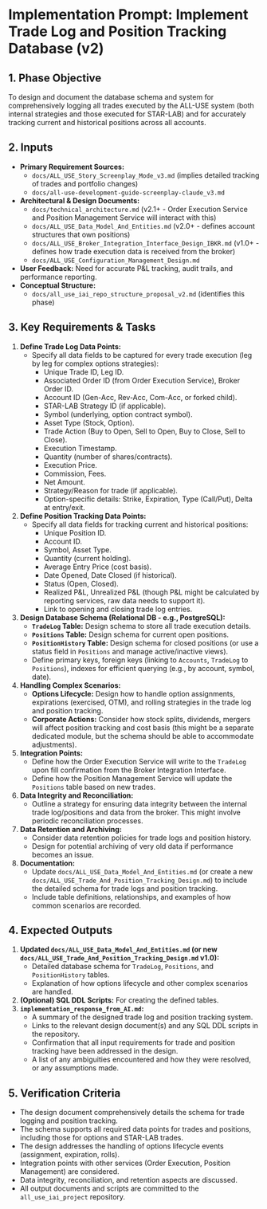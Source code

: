 # Implementation Prompt: Implement Trade Log and Position Tracking Database (v2)

## 1. Phase Objective

To design and document the database schema and system for comprehensively logging all trades executed by the ALL-USE system (both internal strategies and those executed for STAR-LAB) and for accurately tracking current and historical positions across all accounts.

## 2. Inputs

*   **Primary Requirement Sources:**
    *   `docs/ALL_USE_Story_Screenplay_Mode_v3.md` (implies detailed tracking of trades and portfolio changes)
    *   `docs/all-use-development-guide-screenplay-claude_v3.md`
*   **Architectural & Design Documents:**
    *   `docs/technical_architecture.md` (v2.1+ - Order Execution Service and Position Management Service will interact with this)
    *   `docs/ALL_USE_Data_Model_And_Entities.md` (v2.0+ - defines account structures that own positions)
    *   `docs/ALL_USE_Broker_Integration_Interface_Design_IBKR.md` (v1.0+ - defines how trade execution data is received from the broker)
    *   `docs/ALL_USE_Configuration_Management_Design.md`
*   **User Feedback:** Need for accurate P&L tracking, audit trails, and performance reporting.
*   **Conceptual Structure:**
    *   `docs/all_use_iai_repo_structure_proposal_v2.md` (identifies this phase)

## 3. Key Requirements & Tasks

1.  **Define Trade Log Data Points:**
    *   Specify all data fields to be captured for every trade execution (leg by leg for complex options strategies):
        *   Unique Trade ID, Leg ID.
        *   Associated Order ID (from Order Execution Service), Broker Order ID.
        *   Account ID (Gen-Acc, Rev-Acc, Com-Acc, or forked child).
        *   STAR-LAB Strategy ID (if applicable).
        *   Symbol (underlying, option contract symbol).
        *   Asset Type (Stock, Option).
        *   Trade Action (Buy to Open, Sell to Open, Buy to Close, Sell to Close).
        *   Execution Timestamp.
        *   Quantity (number of shares/contracts).
        *   Execution Price.
        *   Commission, Fees.
        *   Net Amount.
        *   Strategy/Reason for trade (if applicable).
        *   Option-specific details: Strike, Expiration, Type (Call/Put), Delta at entry/exit.
2.  **Define Position Tracking Data Points:**
    *   Specify all data fields for tracking current and historical positions:
        *   Unique Position ID.
        *   Account ID.
        *   Symbol, Asset Type.
        *   Quantity (current holding).
        *   Average Entry Price (cost basis).
        *   Date Opened, Date Closed (if historical).
        *   Status (Open, Closed).
        *   Realized P&L, Unrealized P&L (though P&L might be calculated by reporting services, raw data needs to support it).
        *   Link to opening and closing trade log entries.
3.  **Design Database Schema (Relational DB - e.g., PostgreSQL):**
    *   **`TradeLog` Table:** Design schema to store all trade execution details.
    *   **`Positions` Table:** Design schema for current open positions.
    *   **`PositionHistory` Table:** Design schema for closed positions (or use a status field in `Positions` and manage active/inactive views).
    *   Define primary keys, foreign keys (linking to `Accounts`, `TradeLog` to `Positions`), indexes for efficient querying (e.g., by account, symbol, date).
4.  **Handling Complex Scenarios:**
    *   **Options Lifecycle:** Design how to handle option assignments, expirations (exercised, OTM), and rolling strategies in the trade log and position tracking.
    *   **Corporate Actions:** Consider how stock splits, dividends, mergers will affect position tracking and cost basis (this might be a separate dedicated module, but the schema should be able to accommodate adjustments).
5.  **Integration Points:**
    *   Define how the Order Execution Service will write to the `TradeLog` upon fill confirmation from the Broker Integration Interface.
    *   Define how the Position Management Service will update the `Positions` table based on new trades.
6.  **Data Integrity and Reconciliation:**
    *   Outline a strategy for ensuring data integrity between the internal trade log/positions and data from the broker. This might involve periodic reconciliation processes.
7.  **Data Retention and Archiving:**
    *   Consider data retention policies for trade logs and position history.
    *   Design for potential archiving of very old data if performance becomes an issue.
8.  **Documentation:**
    *   Update `docs/ALL_USE_Data_Model_And_Entities.md` (or create a new `docs/ALL_USE_Trade_And_Position_Tracking_Design.md`) to include the detailed schema for trade logs and position tracking.
    *   Include table definitions, relationships, and examples of how common scenarios are recorded.

## 4. Expected Outputs

1.  **Updated `docs/ALL_USE_Data_Model_And_Entities.md` (or new `docs/ALL_USE_Trade_And_Position_Tracking_Design.md` v1.0):**
    *   Detailed database schema for `TradeLog`, `Positions`, and `PositionHistory` tables.
    *   Explanation of how options lifecycle and other complex scenarios are handled.
2.  **(Optional) SQL DDL Scripts:** For creating the defined tables.
3.  **`implementation_response_from_AI.md`:**
    *   A summary of the designed trade log and position tracking system.
    *   Links to the relevant design document(s) and any SQL DDL scripts in the repository.
    *   Confirmation that all input requirements for trade and position tracking have been addressed in the design.
    *   A list of any ambiguities encountered and how they were resolved, or any assumptions made.

## 5. Verification Criteria

*   The design document comprehensively details the schema for trade logging and position tracking.
*   The schema supports all required data points for trades and positions, including those for options and STAR-LAB trades.
*   The design addresses the handling of options lifecycle events (assignment, expiration, rolls).
*   Integration points with other services (Order Execution, Position Management) are considered.
*   Data integrity, reconciliation, and retention aspects are discussed.
*   All output documents and scripts are committed to the `all_use_iai_project` repository.

